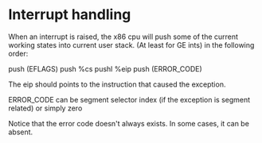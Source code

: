 # Interrupt handling

When an interrupt is raised, the x86 cpu will
push some of the current working states into
current user stack. (At least for GE ints) in
the following order:

push  (EFLAGS)
push  %cs
pushl %eip
push  (ERROR_CODE)

The eip should points to the instruction that
caused the exception.

ERROR_CODE can be segment selector index (if
the exception is segment related) or simply
zero

Notice that the error code doesn't always 
exists. In some cases, it can be absent.
